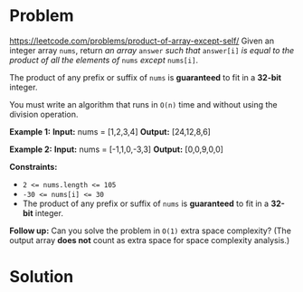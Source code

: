 # Problem
https://leetcode.com/problems/product-of-array-except-self/
Given an integer array `nums`, return _an array_ `answer` _such that_ `answer[i]` _is equal to the product of all the elements of_ `nums` _except_ `nums[i]`.

The product of any prefix or suffix of `nums` is **guaranteed** to fit in a **32-bit** integer.

You must write an algorithm that runs in `O(n)` time and without using the division operation.

**Example 1:**
**Input:** nums = [1,2,3,4]
**Output:** [24,12,8,6]

**Example 2:**
**Input:** nums = [-1,1,0,-3,3]
**Output:** [0,0,9,0,0]

**Constraints:**
-   `2 <= nums.length <= 105`
-   `-30 <= nums[i] <= 30`
-   The product of any prefix or suffix of `nums` is **guaranteed** to fit in a **32-bit** integer.

**Follow up:** Can you solve the problem in `O(1)` extra space complexity? (The output array **does not** count as extra space for space complexity analysis.)

# Solution


